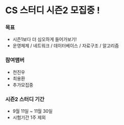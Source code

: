 # CS 스터디 시즌2 모집중 !

### 목표
- 시즌1보다 더 심오하게 들어가보기!
- 운영체제 / 네트워크 / 데이터베이스 / 자료구조 / 알고리즘

### 참여맴버
- 천진우
- 최용환
- 추가모집중

### 시즌2 스터디 기간
- 9월 11일 ~ 11월 30일
- 시험기간 1주 제외
